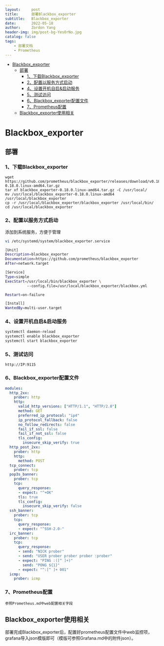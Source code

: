 ```yaml
---
layout:     post
title:      部署Blackbox_exporter
subtitle:   Blackbox_exporter
date:       2022-05-18
author:     Zordon Yang
header-img: img/post-bg-YesOrNo.jpg
catalog: false
tags:
    - 部署文档
    - Prometheus
---
```

- [Blackbox_exporter](#blackbox_exporter)
  - [部署](#部署)
    - [1、下载Blackbox_exporter](#1下载blackbox_exporter)
    - [2、配置以服务方式启动](#2配置以服务方式启动)
    - [4、设置开机自启&启动服务](#4设置开机自启启动服务)
    - [5、测试访问](#5测试访问)
    - [6、Blackbox_exporter配置文件](#6blackbox_exporter配置文件)
    - [7、Prometheus配置](#7prometheus配置)
  - [Blackbox_exporter使用相关](#blackbox_exporter使用相关)

# Blackbox_exporter

## 部署

### 1、下载Blackbox_exporter

```
wget https://github.com/prometheus/blackbox_exporter/releases/download/v0.18.0/blackbox_exporter-0.18.0.linux-amd64.tar.gz
tar xf blackbox_exporter-0.18.0.linux-amd64.tar.gz -C /usr/local/
mv /usr/local/blackbox_exporter-0.18.0.linux-amd64 /usr/local/blackbox_exporter
cp -r /usr/local/blackbox_exporter/blackbox_exporter /usr/local/bin/
cd /usr/local/blackbox_exporter
```

### 2、配置以服务方式启动 

添加到系统服务，方便于管理 

```bash
vi /etc/systemd/system/blackbox_exporter.service 
```

```sh
[Unit] 
Description=blackbox_exporter
Documentation=https://github.com/prometheus/blackbox_exporter
After=network.target

[Service]
Type=simple
ExecStart=/usr/local/bin/blackbox_exporter \
          --config.file=/usr/local/blackbox_exporter/blackbox.yml

Restart=on-failure

[Install] 
WantedBy=multi-user.target 
```

### 4、设置开机自启&启动服务

```bash
systemctl daemon-reload 
systemctl enable blackbox_exporter 
systemctl start blackbox_exporter 
```

### 5、测试访问

```url
http://IP:9115
```

### 6、Blackbox_exporter配置文件

```yaml
modules:
  http_2xx:
    prober: http
    http:
      valid_http_versions: ["HTTP/1.1", "HTTP/2.0"]
      method: GET
      preferred_ip_protocol: "ip4"
      ip_protocol_fallback: false
      no_follow_redirects: false
      fail_if_ssl: false
      fail_if_not_ssl: false
      tls_config:
        insecure_skip_verify: true
  http_post_2xx:
    prober: http
    http:
      method: POST
  tcp_connect:
    prober: tcp
  pop3s_banner:
    prober: tcp
    tcp:
      query_response:
      - expect: "^+OK"
      tls: true
      tls_config:
        insecure_skip_verify: false
  ssh_banner:
    prober: tcp
    tcp:
      query_response:
      - expect: "^SSH-2.0-"
  irc_banner:
    prober: tcp
    tcp:
      query_response:
      - send: "NICK prober"
      - send: "USER prober prober prober :prober"
      - expect: "PING :([^ ]+)"
        send: "PONG ${1}"
      - expect: "^:[^ ]+ 001"
  icmp:
    prober: icmp
```

### 7、Prometheus配置

```
参照Prometheus.md中web配置相关字段
```

## Blackbox_exporter使用相关

部署完成Blackbox_exporter后，配置好prometheus配置文件中web监控项，grafana导入json模版即可（模版可参照Grafana.md中的附件json）。

